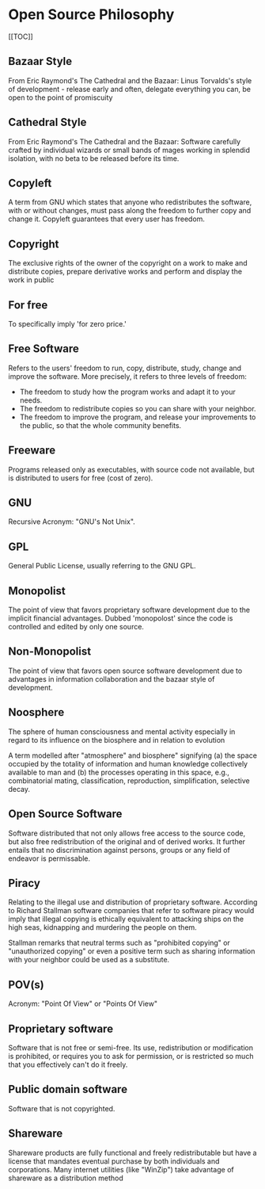 <!-- Name: Standards/OpenSourcePhilosophy -->
<!-- Version: 1 -->
<!-- Last-Modified: 2006/12/31 00:12:15 -->
<!-- Author: demian -->
# Open Source Philosophy
[[TOC]]

## Bazaar Style
From Eric Raymond's The Cathedral and the Bazaar: Linus Torvalds's style of development - release early and often, delegate everything you can, be open to the point of promiscuity 


## Cathedral Style
From Eric Raymond's The Cathedral and the Bazaar: Software carefully crafted by individual wizards or small bands of mages working in splendid isolation, with no beta to be released before its time. 


## Copyleft
A term from GNU which states that anyone who redistributes the software, with or without changes, must pass along the freedom to further copy and change it. Copyleft guarantees that every user has freedom. 


## Copyright
The exclusive rights of the owner of the copyright on a work to make and distribute copies, prepare derivative works and perform and display the work in public 


## For free
To specifically imply 'for zero price.' 


## Free Software
Refers to the users' freedom to run, copy, distribute, study, change and improve the software. More precisely, it refers to three levels of freedom: 

 * The freedom to study how the program works and adapt it to your needs. 
 * The freedom to redistribute copies so you can share with your neighbor. 
 * The freedom to improve the program, and release your improvements to the public, so that the whole community benefits. 


## Freeware
Programs released only as executables, with source code not available, but is distributed to users for free (cost of zero). 


## GNU
Recursive Acronym: "GNU's Not Unix". 


## GPL
General Public License, usually referring to the GNU GPL. 


## Monopolist
The point of view that favors proprietary software development due to the implicit financial advantages. Dubbed 'monopolost' since the code is controlled and edited by only one source. 


## Non-Monopolist
The point of view that favors open source software development due to advantages in information collaboration and the bazaar style of development. 


## Noosphere
The sphere of human consciousness and mental activity especially in regard to its influence on the biosphere and in relation to evolution 

A term modelled after "atmosphere" and biosphere" signifying (a) the space occupied by the totality of information and human knowledge collectively available to man and (b) the processes operating in this space, e.g., combinatorial mating, classification, reproduction, simplification, selective decay. 


## Open Source Software
Software distributed that not only allows free access to the source code, but also free redistribution of the original and of derived works. It further entails that no discrimination against persons, groups or any field of endeavor is permissable. 


## Piracy
Relating to the illegal use and distribution of proprietary software. According to Richard Stallman software companies that refer to software piracy would imply that illegal copying is ethically equivalent to attacking ships on the high seas, kidnapping and murdering the people on them. 

Stallman remarks that neutral terms such as "prohibited copying" or "unauthorized copying" or even a positive term such as sharing information with your neighbor could be used as a substitute. 


## POV(s)
Acronym: "Point Of View" or "Points Of View" 


## Proprietary software
Software that is not free or semi-free. Its use, redistribution or modification is prohibited, or requires you to ask for permission, or is restricted so much that you effectively can't do it freely. 


## Public domain software
Software that is not copyrighted. 


## Shareware
Shareware products are fully functional and freely redistributable but have a license that mandates eventual purchase by both individuals and corporations. Many internet utilities (like "WinZip") take advantage of shareware as a distribution method 